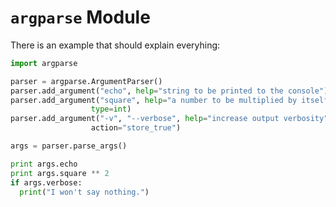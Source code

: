 # `argparse` Module

There is an example that should explain everyhing:

  ```python
import argparse

parser = argparse.ArgumentParser()
parser.add_argument("echo", help="string to be printed to the console")
parser.add_argument("square", help="a number to be multiplied by itself",
                    type=int)
parser.add_argument("-v", "--verbose", help="increase output verbosity",
                    action="store_true")

args = parser.parse_args()

print args.echo
print args.square ** 2
if args.verbose:
    print("I won't say nothing.")
  ```

